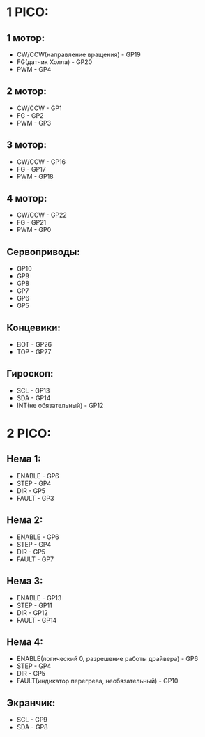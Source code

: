 # 1 PICO:

## 1 мотор:

- CW/CCW(направление вращения) - GP19
- FG(датчик Холла) - GP20
- PWM - GP4

## 2 мотор:

- CW/CCW - GP1
- FG - GP2
- PWM - GP3

## 3 мотор:

- CW/CCW - GP16
- FG - GP17
- PWM - GP18

## 4 мотор:

- CW/CCW - GP22
- FG - GP21
- PWM - GP0

## Сервоприводы:

- GP10
- GP9
- GP8
- GP7
- GP6
- GP5

## Концевики:

- BOT - GP26
- TOP - GP27

## Гироскоп:

- SCL - GP13
- SDA - GP14
- INT(не обязательный) - GP12

# 2 PICO:

## Нема 1:

- ENABLE - GP6
- STEP - GP4
- DIR - GP5
- FAULT - GP3

## Нема 2:

- ENABLE - GP6
- STEP - GP4
- DIR - GP5
- FAULT - GP7

## Нема 3:

- ENABLE - GP13
- STEP - GP11
- DIR - GP12
- FAULT - GP14

## Нема 4:

- ENABLE(логический 0, разрешение работы драйвера) - GP6
- STEP - GP4
- DIR - GP5
- FAULT(индикатор перегрева, необязательный) - GP10

## Экранчик:

- SCL - GP9
- SDA - GP8
